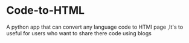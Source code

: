 # Code-to-HTML
A python app that can convert any language code to HTMl page ,It's to useful for users who want to share there code using blogs
